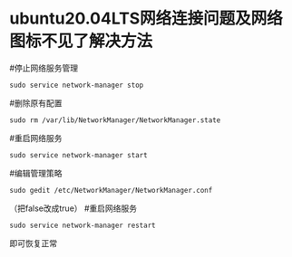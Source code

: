 # ubuntu20.04LTS网络连接问题及网络图标不见了解决方法


#停止网络服务管理

```
sudo service network-manager stop
```


#删除原有配置

```
sudo rm /var/lib/NetworkManager/NetworkManager.state
```


#重启网络服务

```
sudo service network-manager start
```


#编辑管理策略

```
sudo gedit /etc/NetworkManager/NetworkManager.conf
```


（把false改成true）
#重启网络服务

```
sudo service network-manager restart

```

即可恢复正常

